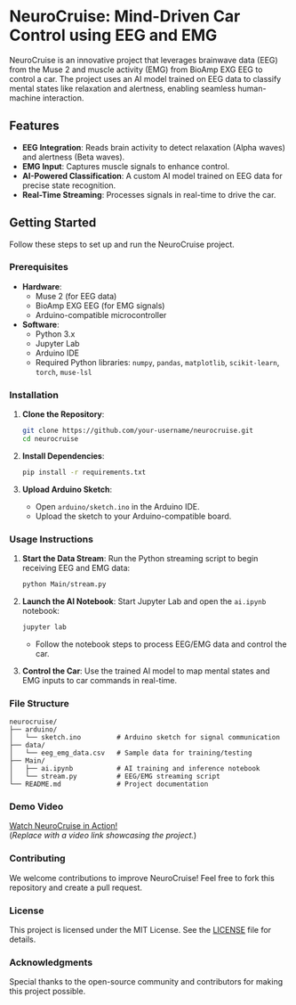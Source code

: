 # **NeuroCruise: Mind-Driven Car Control using EEG and EMG**

NeuroCruise is an innovative project that leverages brainwave data (EEG) from the Muse 2 and muscle activity (EMG) from BioAmp EXG EEG to control a car. The project uses an AI model trained on EEG data to classify mental states like relaxation and alertness, enabling seamless human-machine interaction.

## **Features**
- **EEG Integration**: Reads brain activity to detect relaxation (Alpha waves) and alertness (Beta waves).
- **EMG Input**: Captures muscle signals to enhance control.
- **AI-Powered Classification**: A custom AI model trained on EEG data for precise state recognition.
- **Real-Time Streaming**: Processes signals in real-time to drive the car.

## **Getting Started**

Follow these steps to set up and run the NeuroCruise project.

### **Prerequisites**
- **Hardware**:
  - Muse 2 (for EEG data)
  - BioAmp EXG EEG (for EMG signals)
  - Arduino-compatible microcontroller
- **Software**:
  - Python 3.x
  - Jupyter Lab
  - Arduino IDE
  - Required Python libraries: `numpy`, `pandas`, `matplotlib`, `scikit-learn`, `torch`, `muse-lsl`

### **Installation**
1. **Clone the Repository**:
   ```bash
   git clone https://github.com/your-username/neurocruise.git
   cd neurocruise
   ```

2. **Install Dependencies**:
   ```bash
   pip install -r requirements.txt
   ```

3. **Upload Arduino Sketch**:
   - Open `arduino/sketch.ino` in the Arduino IDE.
   - Upload the sketch to your Arduino-compatible board.

### **Usage Instructions**
1. **Start the Data Stream**:
   Run the Python streaming script to begin receiving EEG and EMG data:
   ```bash
   python Main/stream.py
   ```

2. **Launch the AI Notebook**:
   Start Jupyter Lab and open the `ai.ipynb` notebook:
   ```bash
   jupyter lab
   ```
   - Follow the notebook steps to process EEG/EMG data and control the car.

3. **Control the Car**:
   Use the trained AI model to map mental states and EMG inputs to car commands in real-time.

### **File Structure**
```
neurocruise/
├── arduino/
│   └── sketch.ino         # Arduino sketch for signal communication
├── data/
│   └── eeg_emg_data.csv   # Sample data for training/testing
├── Main/
│   ├── ai.ipynb           # AI training and inference notebook
│   └── stream.py          # EEG/EMG streaming script
└── README.md              # Project documentation
```

### **Demo Video**
[Watch NeuroCruise in Action!](#)  
(*Replace with a video link showcasing the project.*)

### **Contributing**
We welcome contributions to improve NeuroCruise! Feel free to fork this repository and create a pull request.

### **License**
This project is licensed under the MIT License. See the [LICENSE](LICENSE) file for details.

### **Acknowledgments**
Special thanks to the open-source community and contributors for making this project possible.
